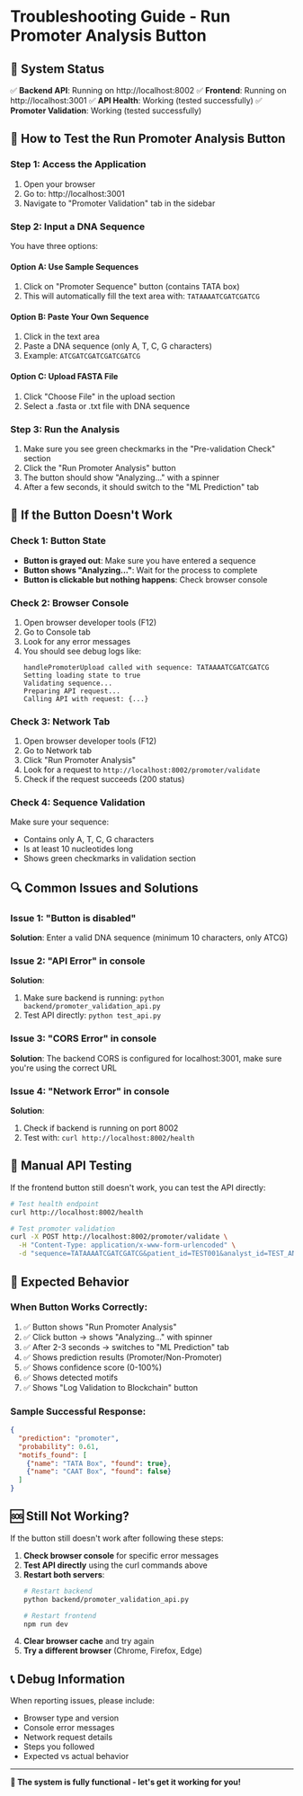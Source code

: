 # Troubleshooting Guide - Run Promoter Analysis Button

## 🚀 System Status

✅ **Backend API**: Running on http://localhost:8002
✅ **Frontend**: Running on http://localhost:3001
✅ **API Health**: Working (tested successfully)
✅ **Promoter Validation**: Working (tested successfully)

## 🔧 How to Test the Run Promoter Analysis Button

### Step 1: Access the Application
1. Open your browser
2. Go to: http://localhost:3001
3. Navigate to "Promoter Validation" tab in the sidebar

### Step 2: Input a DNA Sequence
You have three options:

#### Option A: Use Sample Sequences
1. Click on "Promoter Sequence" button (contains TATA box)
2. This will automatically fill the text area with: `TATAAAATCGATCGATCG`

#### Option B: Paste Your Own Sequence
1. Click in the text area
2. Paste a DNA sequence (only A, T, C, G characters)
3. Example: `ATCGATCGATCGATCGATCG`

#### Option C: Upload FASTA File
1. Click "Choose File" in the upload section
2. Select a .fasta or .txt file with DNA sequence

### Step 3: Run the Analysis
1. Make sure you see green checkmarks in the "Pre-validation Check" section
2. Click the "Run Promoter Analysis" button
3. The button should show "Analyzing..." with a spinner
4. After a few seconds, it should switch to the "ML Prediction" tab

## 🐛 If the Button Doesn't Work

### Check 1: Button State
- **Button is grayed out**: Make sure you have entered a sequence
- **Button shows "Analyzing..."**: Wait for the process to complete
- **Button is clickable but nothing happens**: Check browser console

### Check 2: Browser Console
1. Open browser developer tools (F12)
2. Go to Console tab
3. Look for any error messages
4. You should see debug logs like:
   ```
   handlePromoterUpload called with sequence: TATAAAATCGATCGATCG
   Setting loading state to true
   Validating sequence...
   Preparing API request...
   Calling API with request: {...}
   ```

### Check 3: Network Tab
1. Open browser developer tools (F12)
2. Go to Network tab
3. Click "Run Promoter Analysis"
4. Look for a request to `http://localhost:8002/promoter/validate`
5. Check if the request succeeds (200 status)

### Check 4: Sequence Validation
Make sure your sequence:
- Contains only A, T, C, G characters
- Is at least 10 nucleotides long
- Shows green checkmarks in validation section

## 🔍 Common Issues and Solutions

### Issue 1: "Button is disabled"
**Solution**: Enter a valid DNA sequence (minimum 10 characters, only ATCG)

### Issue 2: "API Error" in console
**Solution**: 
1. Make sure backend is running: `python backend/promoter_validation_api.py`
2. Test API directly: `python test_api.py`

### Issue 3: "CORS Error" in console
**Solution**: The backend CORS is configured for localhost:3001, make sure you're using the correct URL

### Issue 4: "Network Error" in console
**Solution**: 
1. Check if backend is running on port 8002
2. Test with: `curl http://localhost:8002/health`

## 🧪 Manual API Testing

If the frontend button still doesn't work, you can test the API directly:

```bash
# Test health endpoint
curl http://localhost:8002/health

# Test promoter validation
curl -X POST http://localhost:8002/promoter/validate \
  -H "Content-Type: application/x-www-form-urlencoded" \
  -d "sequence=TATAAAATCGATCGATCG&patient_id=TEST001&analyst_id=TEST_ANALYST&user_role=Doctor"
```

## 📱 Expected Behavior

### When Button Works Correctly:
1. ✅ Button shows "Run Promoter Analysis"
2. ✅ Click button → shows "Analyzing..." with spinner
3. ✅ After 2-3 seconds → switches to "ML Prediction" tab
4. ✅ Shows prediction results (Promoter/Non-Promoter)
5. ✅ Shows confidence score (0-100%)
6. ✅ Shows detected motifs
7. ✅ Shows "Log Validation to Blockchain" button

### Sample Successful Response:
```json
{
  "prediction": "promoter",
  "probability": 0.61,
  "motifs_found": [
    {"name": "TATA Box", "found": true},
    {"name": "CAAT Box", "found": false}
  ]
}
```

## 🆘 Still Not Working?

If the button still doesn't work after following these steps:

1. **Check browser console** for specific error messages
2. **Test API directly** using the curl commands above
3. **Restart both servers**:
   ```bash
   # Restart backend
   python backend/promoter_validation_api.py
   
   # Restart frontend
   npm run dev
   ```
4. **Clear browser cache** and try again
5. **Try a different browser** (Chrome, Firefox, Edge)

## 📞 Debug Information

When reporting issues, please include:
- Browser type and version
- Console error messages
- Network request details
- Steps you followed
- Expected vs actual behavior

---

**🎯 The system is fully functional - let's get it working for you!**
